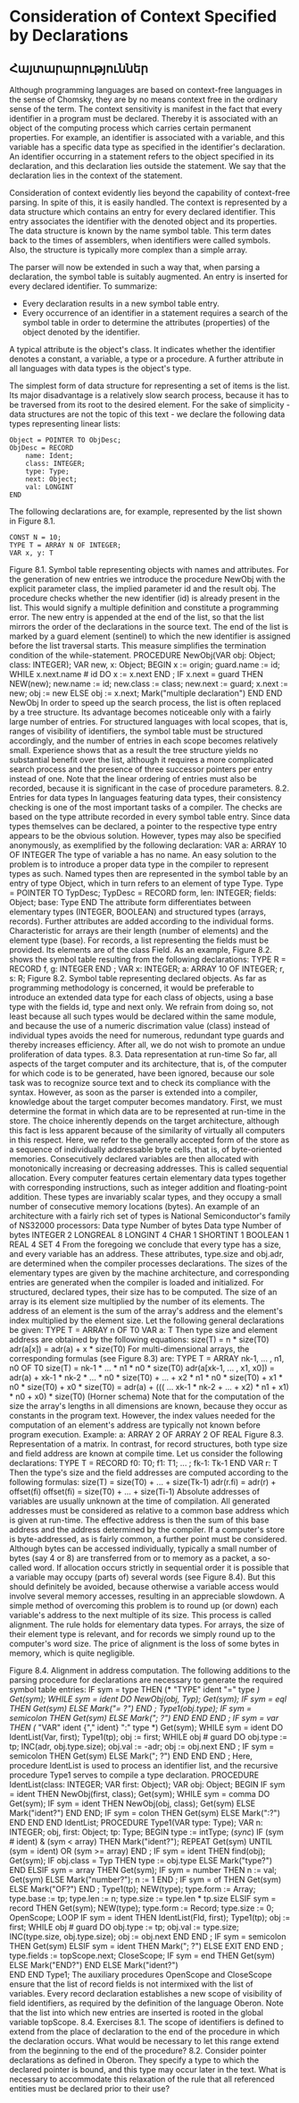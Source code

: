 # Consideration of Context Specified by Declarations

## Հայտարարություններ

Although programming languages are based on context-free languages in the sense of Chomsky, they are by no means context free in the ordinary sense of the term. The context sensitivity is manifest in the fact that every identifier in a program must be declared. Thereby it is associated with an object of the computing process which carries certain permanent properties. For example, an identifier is associated with a variable, and this variable has a specific data type as specified in the identifier's declaration. An identifier occurring in a statement refers to the object specified in its declaration, and this declaration lies outside the statement. We say that the declaration lies in the context of the statement.

Consideration of context evidently lies beyond the capability of context-free parsing. In spite of this, it is easily handled. The context is represented by a data structure which contains an entry for every declared identifier. This entry associates the identifier with the denoted object and its properties. The data structure is known by the name symbol table. This term dates back to the times of assemblers, when identifiers were called symbols. Also, the structure is typically more complex than a simple array.

The parser will now be extended in such a way that, when parsing a declaration, the symbol table is suitably augmented. An entry is inserted for every declared identifier. To summarize:

-	Every declaration results in a new symbol table entry.
-	Every occurrence of an identifier in a statement requires a search of the symbol table in order to determine the attributes (properties) of the object denoted by the identifier.

A typical attribute is the object's class. It indicates whether the identifier denotes a constant, a variable, a type or a procedure. A further attribute in all languages with data types is the object's type.

The simplest form of data structure for representing a set of items is the list. Its major disadvantage is a relatively slow search process, because it has to be traversed from its root to the desired element. For the sake of simplicity - data structures are not the topic of this text - we declare the following data types representing linear lists:

    Object = POINTER TO ObjDesc;
    ObjDesc = RECORD	
	    name: Ident;
	    class: INTEGER;	
	    type: Type;
	    next: Object;
	    val: LONGINT
    END

The following declarations are, for example, represented by the list shown in Figure 8.1.

    CONST N = 10;
    TYPE T = ARRAY N OF INTEGER;
    VAR x, y: T

Figure 8.1. Symbol table representing objects with names and attributes.
For the generation of new entries we introduce the procedure NewObj with the explicit parameter class, the implied parameter id and the result obj. The procedure checks whether the new identifier (id) is already present in the list. This would signify a multiple definition and constitute a programming error. The new entry is appended at the end of the list, so that the list mirrors the order of the declarations in the source text. The end of the list is marked by a guard element (sentinel) to which the new identifier is assigned before the list traversal starts. This measure simplifies the termination condition of the while-statement.
PROCEDURE NewObj(VAR obj: Object; class: INTEGER);
	VAR new, x: Object;
BEGIN x := origin; guard.name := id;
	WHILE x.next.name # id DO x := x.next END ;
	IF x.next = guard THEN
		NEW(new); new.name := id; new.class := class; new.next := guard;
		x.next := new; obj := new
	ELSE obj := x.next; Mark("multiple declaration")
	END
END NewObj
In order to speed up the search process, the list is often replaced by a tree structure. Its advantage becomes noticeable only with a fairly large number of entries. For structured languages with local scopes, that is, ranges of visibility of identifiers, the symbol table must be structured accordingly, and the number of entries in each scope becomes relatively small. Experience shows that as a result the tree structure yields no substantial benefit over the list, although it requires a more complicated search process and the presence of three successor pointers per entry instead of one. Note that the linear ordering of entries must also be recorded, because it is significant in the case of procedure parameters.
8.2.  Entries for data types
In languages featuring data types, their consistency checking is one of the most important tasks of a compiler. The checks are based on the type attribute recorded in every symbol table entry. Since data types themselves can be declared, a pointer to the respective type entry appears to be the obvious solution. However, types may also be specified anonymously, as exemplified by the following declaration:
VAR a: ARRAY 10 OF INTEGER
The type of variable a has no name. An easy solution to the problem is to introduce a proper data type in the compiler to represent types as such. Named types then are represented in the symbol table by an entry of type Object, which in turn refers to an element of type Type.
Type = POINTER TO TypDesc;
TypDesc = RECORD
	form, len: INTEGER;
	fields: Object;
	base: Type
END
The attribute form differentiates between elementary types (INTEGER, BOOLEAN) and structured types (arrays, records). Further attributes are added according to the individual forms. Characteristic for arrays are their length (number of elements) and the element type (base). For records, a list representing the fields must be provided. Its elements are of the class Field. As an example, Figure 8.2. shows the symbol table resulting from the following declarations:
TYPE R = RECORD f, g: INTEGER END ;
VAR x: INTEGER;
	a: ARRAY 10 OF INTEGER;
	r, s: R;
Figure 8.2. Symbol table representing declared objects.
As far as programming methodology is concerned, it would be preferable to introduce an extended data type for each class of objects, using a base type with the fields id, type and next only. We refrain from doing so, not least because all such types would be declared within the same module, and because the use of a numeric discrimation value (class) instead of individual types avoids the need for numerous, redundant type guards and thereby increases efficiency. After all, we do not wish to promote an undue proliferation of data types.
8.3.  Data representation at run-time
So far, all aspects of the target computer and its architecture, that is, of the computer for which code is to be generated, have been ignored, because our sole task was to recognize source text and to check its compliance with the syntax. However, as soon as the parser is extended into a compiler, knowledge about the target computer becomes mandatory.
First, we must determine the format in which data are to be represented at run-time in the store. The choice inherently depends on the target architecture, although this fact is less apparent because of the similarity of virtually all computers in this respect. Here, we refer to the generally accepted form of the store as a sequence of individually addressable byte cells, that is, of byte-oriented memories. Consecutively declared variables are then allocated with monotonically increasing or decreasing addresses. This is called sequential allocation.
Every computer features certain elementary data types together with corresponding instructions, such as integer addition and floating-point addition. These types are invariably scalar types, and they occupy a small number of consecutive memory locations (bytes). An example of an architecture with a fairly rich set of types is National Semiconductor's family of NS32000 processors:
Data type	Number of bytes	Data type	Number of bytes
INTEGER	2	LONGREAL	8
LONGINT	4	CHAR	1
SHORTINT	1	BOOLEAN	1
REAL	4	SET	4
From the foregoing we conclude that every type has a size, and every variable has an address.
These attributes, type.size and obj.adr, are determined when the compiler processes declarations. The sizes of the elementary types are given by the machine architecture, and corresponding entries are generated when the compiler is loaded and initialized. For structured, declared types, their size has to be computed.
The size of an array is its element size multiplied by the number of its elements. The address of an element is the sum of the array's address and the element's index multiplied by the element size. Let the following general declarations be given:
TYPE T = ARRAY n OF T0
VAR a: T
Then type size and element address are obtained by the following equations:
size(T) =	n * size(T0)
adr(a[x]) =	adr(a) + x * size(T0)
For multi-dimensional arrays, the corresponding formulas (see Figure 8.3) are:
TYPE T = ARRAY nk-1, ... , n1, n0 OF T0
size(T) =	nk-1 * ... * n1 * n0 * size(T0)
adr(a[xk-1, ... , x1, x0])  =  adr(a)
	+ xk-1 * nk-2 * ... * n0 * size(T0)  +  ...
	+ x2 * n1 * n0 * size(T0)  + x1 * n0 * size(T0)  +  x0 * size(T0)
= adr(a) + ((( ... xk-1 * nk-2 + ... + x2) * n1 + x1) * n0 + x0) * size(T0)    (Horner schema)
Note that for the computation of the size the array's lengths in all dimensions are known, because they occur as constants in the program text. However, the index values needed for the computation of an element's address are typically not known before program execution.
Example:   a: ARRAY 2 OF ARRAY 2 OF REAL
Figure 8.3. Representation of a matrix.
In contrast, for record structures, both type size and field address are known at compile time. Let us consider the following declarations:
TYPE T  =  RECORD f0: T0;  f1: T1;  ...  ;  fk-1: Tk-1  END
VAR r: T
Then the type's size and the field addresses are computed according to the following formulas:
size(T)  =	size(T0) +  ...  + size(Tk-1)
adr(r.fi)  =	adr(r) + offset(fi)
offset(fi)  =	size(T0) + ... + size(Ti-1)
Absolute addresses of variables are usually unknown at the time of compilation. All generated addresses must be considered as relative to a common base address which is given at run-time. The effective address is then the sum of this base address and the address determined by the compiler.
If a computer's store is byte-addressed, as is fairly common, a further point must be considered. Although bytes can be accessed individually, typically a small number of bytes (say 4 or 8) are transferred from or to memory as a packet, a so-called word. If allocation occurs strictly in sequential order it is possible that a variable may occupy (parts of) several words (see Figure 8.4). But this should definitely be avoided, because otherwise a variable access would involve several memory accesses, resulting in an appreciable slowdown. A simple method of overcoming this problem is to round up (or down) each variable's address to the next multiple of its size. This process is called alignment. The rule holds for elementary data types. For arrays, the size of their element type is relevant, and for records we simply round up to the computer's word size. The price of alignment is the loss of some bytes in memory, which is quite negligible.

Figure 8.4. Alignment in address computation.
The following additions to the parsing procedure for declarations are necessary to generate the required symbol table entries:
IF sym = type THEN	(* "TYPE" ident "=" type *)
	Get(sym);
	WHILE sym = ident DO
		NewObj(obj, Typ); Get(sym);
		IF sym = eql THEN Get(sym) ELSE Mark("= ?") END ; 
		Type1(obj.type);
		IF sym = semicolon THEN Get(sym) ELSE Mark("; ?") END
		END
END ;
IF sym = var THEN	(* "VAR" ident {"," ident} ":" type *)
	Get(sym);
	WHILE sym = ident DO
		IdentList(Var, first); Type1(tp); obj := first;
		WHILE obj # guard DO
			obj.type := tp; INC(adr, obj.type.size); obj.val := -adr; obj := obj.next
		END ;
		IF sym = semicolon THEN Get(sym) ELSE Mark("; ?") END
	END
END ;
Here, procedure IdentList is used to process an identifier list, and the recursive procedure Type1 serves to compile a type declaration.
PROCEDURE IdentList(class: INTEGER; VAR first: Object);
	VAR obj: Object;
BEGIN
	IF sym = ident THEN
		NewObj(first, class); Get(sym);
		WHILE sym = comma DO
			Get(sym);
			IF sym = ident THEN NewObj(obj, class); Get(sym) ELSE Mark("ident?") END
		END;
		IF sym = colon THEN Get(sym) ELSE Mark(":?") END
	END
END IdentList;
PROCEDURE Type1(VAR type: Type);
	VAR n: INTEGER;
		obj, first: Object; tp: Type;
BEGIN type := intType; (*sync*)
	IF (sym # ident) & (sym < array) THEN Mark("ident?");
		REPEAT Get(sym) UNTIL (sym = ident) OR (sym >= array)
	END ;
	IF sym = ident THEN
		find(obj); Get(sym);
		IF obj.class = Typ THEN type := obj.type ELSE Mark("type?") END
	ELSIF sym = array THEN
		Get(sym);
		IF sym = number THEN n := val; Get(sym) ELSE Mark("number?"); n := 1 END ;
		IF sym = of THEN Get(sym) ELSE Mark("OF?") END ;
		Type1(tp); NEW(type); type.form := Array; type.base := tp;
		type.len := n; type.size := type.len * tp.size
	ELSIF sym = record THEN
		Get(sym); NEW(type); type.form := Record; type.size := 0; OpenScope;
		LOOP
			IF sym = ident THEN
				IdentList(Fld, first); Type1(tp); obj := first;
				WHILE obj # guard DO
					obj.type := tp; obj.val := type.size; INC(type.size, obj.type.size); obj := obj.next
				END
			END ;
			IF sym = semicolon THEN Get(sym)
			ELSIF sym = ident THEN Mark("; ?")
			ELSE EXIT
			END
		END ;
		type.fields := topScope.next; CloseScope;
		IF sym = end THEN Get(sym) ELSE Mark("END?") END
	ELSE Mark("ident?")  
	END
END Type1;
The auxiliary procedures OpenScope and CloseScope ensure that the list of record fields is not intermixed with the list of variables. Every record declaration establishes a new scope of visibility of field identifiers, as required by the definition of the language Oberon. Note that the list into which new entries are inserted is rooted in the global variable topScope.
8.4. Exercises
8.1. The scope of identifiers is defined to extend from the place of declaration to the end of the procedure in which the declaration occurs. What would be necessary to let this range extend from the beginning to the end of the procedure?
8.2. Consider pointer declarations as defined in Oberon. They specify a type to which the declared pointer is bound, and this type may occur later in the text. What is necessary to accommodate this relaxation of the rule that all referenced entities must be declared prior to their use? 
